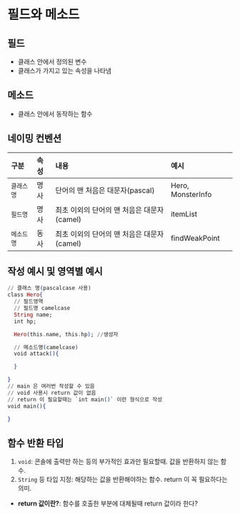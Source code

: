 # 필드와 메소드

## 필드
- 클래스 안에서 정의된 변수
- 클래스가 가지고 있는 속성을 나타냄

## 메소드
- 클래스 안에서 동작하는 함수

## 네이밍 컨벤션
| 구분 | 속성 | 내용 | 예시 |
| :--- | :--- | :--- | :--- |
| `클래스명` | 명사 | 단어의 맨 처음은 대문자(pascal) | Hero, MonsterInfo |
| `필드명` | 명사 | 최초 이외의 단어의 맨 처음은 대문자(camel) | itemList |
| `메소드명` | 동사 | 최초 이외의 단어의 맨 처음은 대문자(camel) | findWeakPoint |

## 작성 예시 및 영역별 예시
```ex
// 클래스 명(pascalcase 사용)
class Hero{
  // 필드영역
  // 필드명 camelcase
  String name;
  int hp;

  Hero(this.name, this.hp); //생성자

  // 메소드명(camelcase)
  void attack(){

  }

}
// main 은 여러번 작성할 수 있음
// void 사용시 return 값이 없음
// return 이 필요할때는 `int main()` 이런 형식으로 작성
void main(){

}
```

## 함수 반환 타입
1. `void`: 콘솔에 출력만 하는 등의 부가적인 효과만 필요할때. 값을 반환하지 않는 함수.
2. `String` 등 타입 지정: 해당하는 값을 반환해야하는 함수. return 이 꼭 필요하다는 의미.

* **return 값이란?**: 함수를 호출한 부분에 대체될때 return 값이라 한다?